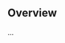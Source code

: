 <!-- Note: Please must use one of our issue templates to file an issue! 🛑 -->
<!-- 👉 https://github.com/tomtomdurrant/disguise-sdk/issues/new/choose 👈 -->
<!-- **Issues that should have been filed with a template will be closed without action, and we will ask you to use a template.** -->

<!-- This blank issue template is only for issues that don't fit any of the templates. -->

## Overview

...
